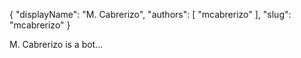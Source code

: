 {
    "displayName": "M. Cabrerizo",
    "authors": [ "mcabrerizo" ],
    "slug": "mcabrerizo"
}

M. Cabrerizo is a bot... 
